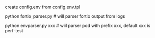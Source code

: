 create config.env from config.env.tpl


python fortio_parser.py  # will parser fortio output from logs

python envparser.py xxx  # wiil parser pod with prefix xxx, default xxx is perf-test
